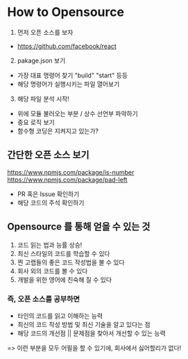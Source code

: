# How to Opensource

1. 먼저 오픈 소스를 보자

- https://github.com/facebook/react

2. pakage.json 보기

- 가장 대표 명령어 찾기 "build" "start" 등등</br>
- 해당 명령어가 실행시키는 파일 열어보기</br>

3. 해당 파일 분석 시작!

- 위에 모듈 불러오는 부분 / 상수 선언부 파악하기</br>
- 중요 로직 보기</br>
- 함수형 코딩은 지켜지고 있는가?</br>

## 간단한 오픈 소스 보기

https://www.npmjs.com/package/is-number</br>
https://www.npmjs.com/package/pad-left

- PR 혹은 Issue 확인하기
- 해당 코드의 주석 확인하기

## Opensource 를 통해 얻을 수 있는 것

1. 코드 읽는 법과 능률 상승!
2. 최신 스타일의 코드를 학습할 수 있다
3. 찐 고랩들의 좋은 코드 작성법을 볼 수 있다
4. 회사 외의 코드를 볼 수 있다
5. 개발을 위한 영어에 친숙해 질 수 있다

### 즉, 오픈 소스를 공부하면

- 타인의 코드를 읽고 이해하는 능력
- 최신의 코드 작성 방법 및 최신 기술을 알고 있다는 점
- 해당 코드의 개선점 || 문제점을 찾아서 개선할 수 있는 능력

=> 이런 부분을 모두 어필을 할 수 있기에, 회사에서 싫어할리가 없다!
